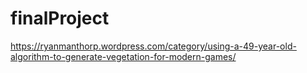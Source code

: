 # finalProject

https://ryanmanthorp.wordpress.com/category/using-a-49-year-old-algorithm-to-generate-vegetation-for-modern-games/

